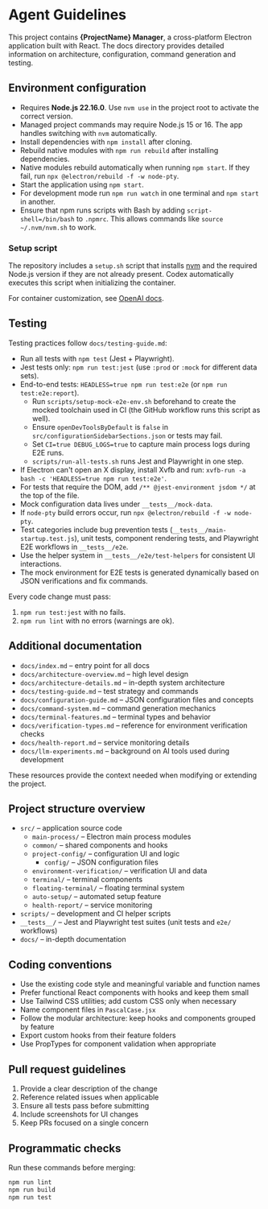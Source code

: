 # Agent Guidelines

This project contains **{ProjectName} Manager**, a cross-platform Electron application built with React. The docs directory provides detailed information on architecture, configuration, command generation and testing.

## Environment configuration

- Requires **Node.js 22.16.0**. Use `nvm use` in the project root to activate the correct version.
- Managed project commands may require Node.js 15 or 16. The app handles switching with `nvm` automatically.
- Install dependencies with `npm install` after cloning.
- Rebuild native modules with `npm run rebuild` after installing dependencies.
- Native modules rebuild automatically when running `npm start`. If they fail,
  run `npx @electron/rebuild -f -w node-pty`.
- Start the application using `npm start`.
- For development mode run `npm run watch` in one terminal and `npm start` in another.
- Ensure that npm runs scripts with Bash by adding `script-shell=/bin/bash` to `.npmrc`. This allows commands like `source ~/.nvm/nvm.sh` to work.

### Setup script

The repository includes a `setup.sh` script that installs [nvm](https://github.com/nvm-sh/nvm) and the required Node.js version if they are not already present. Codex automatically executes this script when initializing the container.

For container customization, see [OpenAI docs](https://platform.openai.com/docs/codex/overview#environment-configuration).

## Testing

Testing practices follow `docs/testing-guide.md`:

- Run all tests with `npm test` (Jest + Playwright).
- Jest tests only: `npm run test:jest` (use `:prod` or `:mock` for different data sets).
- End-to-end tests: `HEADLESS=true npm run test:e2e` (or `npm run test:e2e:report`).
  - Run `scripts/setup-mock-e2e-env.sh` beforehand to create the mocked toolchain used in CI (the GitHub workflow runs this script as well).
  - Ensure `openDevToolsByDefault` is `false` in `src/configurationSidebarSections.json` or tests may fail.
  - Set `CI=true DEBUG_LOGS=true` to capture main process logs during E2E runs.
  - `scripts/run-all-tests.sh` runs Jest and Playwright in one step.
- If Electron can't open an X display, install Xvfb and run: `xvfb-run -a bash -c 'HEADLESS=true npm run test:e2e'`.
- For tests that require the DOM, add `/** @jest-environment jsdom */` at the top of the file.
- Mock configuration data lives under `__tests__/mock-data`.
- If `node-pty` build errors occur, run `npx @electron/rebuild -f -w node-pty`.
- Test categories include bug prevention tests (`__tests__/main-startup.test.js`), unit tests, component rendering tests, and Playwright E2E workflows in `__tests__/e2e`.
- Use the helper system in `__tests__/e2e/test-helpers` for consistent UI interactions.
- The mock environment for E2E tests is generated dynamically based on JSON verifications and fix commands.

Every code change must pass:
1. `npm run test:jest` with no fails.
2. `npm run lint` with no errors (warnings are ok).

## Additional documentation

- `docs/index.md` – entry point for all docs
- `docs/architecture-overview.md` – high level design
- `docs/architecture-details.md` – in-depth system architecture
- `docs/testing-guide.md` – test strategy and commands
- `docs/configuration-guide.md` – JSON configuration files and concepts
- `docs/command-system.md` – command generation mechanics
- `docs/terminal-features.md` – terminal types and behavior
- `docs/verification-types.md` – reference for environment verification checks
- `docs/health-report.md` – service monitoring details
- `docs/llm-experiments.md` – background on AI tools used during development

These resources provide the context needed when modifying or extending the project.

## Project structure overview

- `src/` – application source code
  - `main-process/` – Electron main process modules
  - `common/` – shared components and hooks
  - `project-config/` – configuration UI and logic
    - `config/` – JSON configuration files
  - `environment-verification/` – verification UI and data
  - `terminal/` – terminal components
  - `floating-terminal/` – floating terminal system
  - `auto-setup/` – automated setup feature
  - `health-report/` – service monitoring
- `scripts/` – development and CI helper scripts
- `__tests__/` – Jest and Playwright test suites (unit tests and `e2e/` workflows)
- `docs/` – in-depth documentation

## Coding conventions

- Use the existing code style and meaningful variable and function names
- Prefer functional React components with hooks and keep them small
- Use Tailwind CSS utilities; add custom CSS only when necessary
- Name component files in `PascalCase.jsx`
- Follow the modular architecture: keep hooks and components grouped by feature
- Export custom hooks from their feature folders
- Use PropTypes for component validation when appropriate

## Pull request guidelines

1. Provide a clear description of the change
2. Reference related issues when applicable
3. Ensure all tests pass before submitting
4. Include screenshots for UI changes
5. Keep PRs focused on a single concern

## Programmatic checks

Run these commands before merging:

```bash
npm run lint
npm run build
npm run test
```

